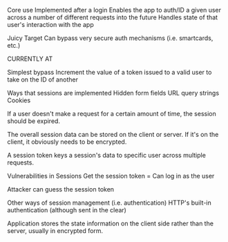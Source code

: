 Core use
  Implemented after a login
    Enables the app to auth/ID a given user across a number of different requests into the future
    Handles state of that user's interaction with the app

Juicy Target
  Can bypass very secure auth mechanisms (i.e. smartcards, etc.)

CURRENTLY AT

Simplest bypass
  Increment the value of a token issued to a valid user to take on the ID of another

Ways that sessions are implemented
  Hidden form fields
  URL query strings
  Cookies

If a user doesn't make a request for a certain amount of time, the session should be expired.

The overall session data can be stored on the client or server.
  If it's on the client, it obviously needs to be encrypted.

  A session token keys a session's data to specific user across multiple requests.

Vulnerabilities in Sessions
  Get the session token = Can log in as the user

  Attacker can guess the session token

Other ways of session management (i.e. authentication)
  HTTP's built-in authentication (although sent in the clear)

  Application stores the state information on the client side rather than the server, usually in encrypted form.